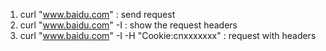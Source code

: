 1. curl "www.baidu.com" : send request
2. curl "www.baidu.com" -I : show the request headers
2. curl "www.baidu.com" -I -H "Cookie:cnxxxxxxx" : request with headers
